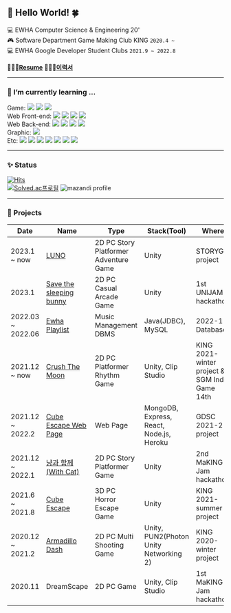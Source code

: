 ## 🐬 Hello World! 🍀
💻 EWHA Computer Science & Engineering 20'<br>
🎮️ Software Department Game Making Club KING ```2020.4 ~```<br>
💻 EWHA Google Developer Student Clubs ```2021.9 ~ 2022.8```

👩🏻‍💻[**Resume**](https://lemon27.notion.site/Resume-613162bc22484a10bb86dad7008d3b72)
👩🏻‍💻[**이력서**](https://lemon27.notion.site/d8c5e740c1044803a1cbd0083bc7fb52)
- - -
### 🌱 I’m currently learning ...
Game: <img src="https://img.shields.io/badge/Unity-000000?style=flat-square&logo=Unity&logoColor=ffffff"/>
<img src="https://img.shields.io/badge/C Sharp-239120.svg?&style=flat-square&logo=Csharp&logoColor=white"/>
<img src="https://img.shields.io/badge/PUN2(Photon)-368AFF?style=flat-square&logo=Photon&logoColor=ffffff"/><br>
Web Front-end: <img src="https://img.shields.io/badge/HTML5-E34F26?style=flat-square&logo=HTML5&logoColor=ffffff"/> 
<img src="https://img.shields.io/badge/CSS-1572B6?style=flat-square&logo=css3&logoColor=white">
<img src="https://img.shields.io/badge/JavaScript-F7DF1E?style=flat-square&logo=javascript&logoColor=black">
<img src="https://img.shields.io/badge/React-61DAFB?style=flat-square&logo=react&logoColor=black"> <br>
Web Back-end: <img src="https://img.shields.io/badge/Node.js-339933?style=flat-square&logo=Node.js&logoColor=white">
<img src="https://img.shields.io/badge/MySQL-4479A1?style=flat-square&logo=mysql&logoColor=white"> 
<img src="https://img.shields.io/badge/MariaDB-003545?style=flat-square&logo=mariaDB&logoColor=white">
<img src="https://img.shields.io/badge/MongoDB-47A248?style=flat-square&logo=MongoDB&logoColor=white"><br>
Graphic: <img src="https://img.shields.io/badge/Blender-F5792A?style=flat-square&logo=Blender&logoColor=white"> <br>
Etc: <img src="https://img.shields.io/badge/Python-3776AB?style=flat-square&logo=Python&logoColor=ffffff"/>
<img src="https://img.shields.io/badge/C++-00599C?style=flat-square&logo=Cplusplus&logoColor=ffffff"/> 
<img src="https://img.shields.io/badge/Java-007396?style=flat-square&logo=Java&logoColor=ffffff"/>
<img src="https://img.shields.io/badge/C-A8B9CC?style=flat-square&logo=C&logoColor=white"/>
<img src="https://img.shields.io/badge/GitHub-181717?style=flat-square&logo=github&logoColor=white"> 
<img src="https://img.shields.io/badge/Linux-FCC624?style=flat-square&logo=Linux&logoColor=ffffff"/> 
<img src="https://img.shields.io/badge/Heroku-430098?style=flat-square&logo=heroku&logoColor=white"> 
- - -
### ✨ Status
[![Hits](https://hits.seeyoufarm.com/api/count/incr/badge.svg?url=https%3A%2F%2Fgithub.com%2Fhanby-choi&count_bg=%23C7F6FF&title_bg=%23B0D5FF&icon=github.svg&icon_color=%23E7E7E7&title=hits&edge_flat=false)](https://hits.seeyoufarm.com)<br>
[![Solved.ac프로필](http://mazassumnida.wtf/api/v2/generate_badge?boj=hanby01)](https://solved.ac/hanby01)
![mazandi profile](http://mazandi.herokuapp.com/api?handle=hanby01&theme=cold)
- - -
### 📄 Projects
|Date|Name|Type|Stack(Tool)|Where|Role|Deploy|
|------|---|---|---|---|---|---|
|2023.1 ~ now|[LUNO](https://github.com/Team-LUNO/LUNO)|2D PC Story Platformer Adventure Game|Unity|STORYG project|Programming||
|2023.1|[Save the sleeping bunny](https://github.com/hanby-choi/UNIJAM_6)|2D PC Casual Arcade Game|Unity|1st UNIJAM hackathon|Main Programming|[Web](https://hanby-choi.github.io/UNIJAM_Bunny_Web/)|
|2022.03 ~ 2022.06|[Ewha Playlist](https://github.com/flowersayo/Ewha_Playlist)|Music Management DBMS|Java(JDBC), MySQL|2022-1 Database|Programming|[GitHub](https://github.com/flowersayo/Ewha_Playlist)|
|2021.12 ~ now|[Crush The Moon](https://github.com/CrushTheMoon/The-Sweeper)|2D PC Platformer Rhythm Game|Unity, Clip Studio|KING 2021-winter project & SGM Indie Game 14th|Graphic(Art), Programming||
|2021.12 ~ 2022.2|[Cube Escape Web Page](https://github.com/gdscewha-3rd/Project-CubeEscapeWeb)|Web Page|MongoDB, Express, React, Node.js, Heroku|GDSC 2021-2 project|Front-end/Back-end Programming|[Web](https://cube-escape-web.herokuapp.com/)|
|2021.12 ~ 2022.1|[냥과 함께(With Cat)](https://github.com/sunnyineverywhere/MaKingJAM_With-Cat)|2D PC Story Platformer Game|Unity|2nd MaKING Jam hackathon|Programming||
|2021.6 ~ 2021.8|[Cube Escape](https://github.com/Cube-escape/CubeEscape)|3D PC Horror Escape Game|Unity|KING 2021-summer project|Programming|[Web](https://cube-escape-web.herokuapp.com/)|
|2020.12 ~ 2021.2|[Armadillo Dash](https://github.com/Armadillo-Project/armadillo)|2D PC Multi Shooting Game|Unity, PUN2(Photon Unity Networking 2)|KING 2020-winter project|Programming||
|2020.11|DreamScape|2D PC Game|Unity, Clip Studio|1st MaKING Jam hackathon|Graphic(Art)||
